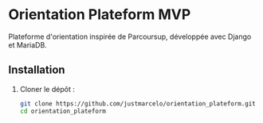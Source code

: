 # Orientation Plateform MVP

Plateforme d'orientation inspirée de Parcoursup, développée avec Django et MariaDB.

## Installation

1. Cloner le dépôt :
   ```bash
   git clone https://github.com/justmarcelo/orientation_plateform.git
   cd orientation_plateform
